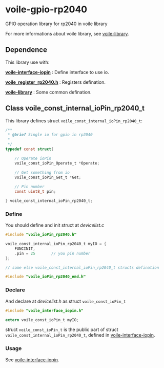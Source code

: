 # voile-gpio-rp2040
GPIO operation library for rp2040 in voile library

For more informations about voile library, see [voile-library](https://github.com/Jimmy39/voile-library).

## Dependence

This library use with:

**[voile-interface-iopin](https://github.com/Jimmy39/voile-interface-iopin)** : Define interface to use io.

**[voile_register_rp2040.h](https://github.com/Jimmy39/voile-register/blob/main/library/raspberrypi/voile_register_rp2040.h)** : Registers defination.

**[voile-library](https://github.com/Jimmy39/voile-library)** : Some common defination.

## Class voile_const_internal_ioPin_rp2040_t

This library defines struct ```voile_const_internal_ioPin_rp2040_t```:

```C
/**
 * @brief Single io for gpio in rp2040
 * 
 */
typedef const struct{

    // Operate ioPin
    voile_const_ioPin_Operate_t *Operate;

    // Get something from io
    voile_const_ioPin_Get_t *Get;
    
    // Pin number
    const uint8_t pin;

} voile_const_internal_ioPin_rp2040_t;
```
### Define

You should define and init struct at *devicelist.c*

```C
#include "voile_ioPin_rp2040.h"

voile_const_internal_ioPin_rp2040_t myIO = {
    FUNCINIT,
    .pin = 25       // you pin number
};

// some else voile_const_internal_ioPin_rp2040_t structs defination

#include "voile_ioPin_rp2040_end.h"
```

### Declare

And declare at *devicelist.h* as struct ```voile_const_ioPin_t```

```C
#include "voile_interface_iopin.h"

extern voile_const_ioPin_t myIO;
```

struct ```voile_const_ioPin_t``` is the public part of struct ```voile_const_internal_ioPin_rp2040_t```, defined in [voile-interface-iopin](https://github.com/Jimmy39/voile-interface-iopin).

### Usage

See [voile-interface-iopin](https://github.com/Jimmy39/voile-interface-iopin).
